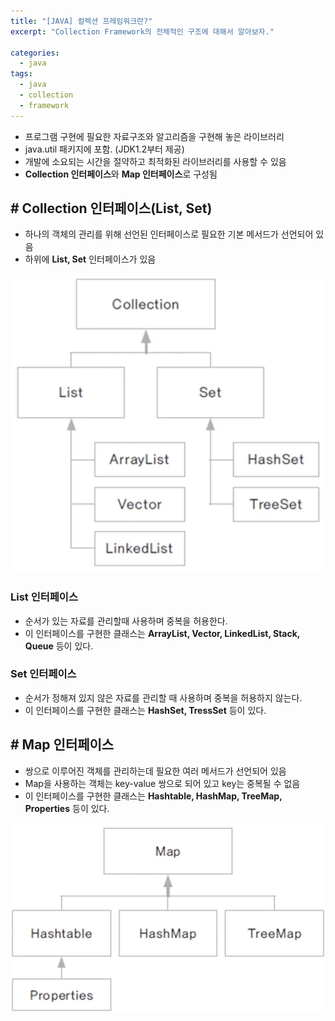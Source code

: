```yaml
---
title: "[JAVA] 컬렉션 프레임워크란?"
excerpt: "Collection Framework의 전체적인 구조에 대해서 알아보자."

categories:
  - java
tags:
  - java
  - collection
  - framework
---
```

- 프로그램 구현에 필요한 자료구조와 알고리즘을 구현해 놓은 라이브러리
- java.util 패키지에 포함. (JDK1.2부터 제공)
- 개발에 소요되는 시간을 절약하고 최적화된 라이브러리를 사용할 수 있음
- **Collection 인터페이스**와 **Map 인터페이스**로 구성됨

## # Collection 인터페이스(List, Set)

- 하나의 객체의 관리를 위해 선언된 인터페이스로 필요한 기본 메서드가 선언되어 있음
- 하위에 **List, Set** 인터페이스가 있음

![이미지](https://raw.githubusercontent.com/heoseongh/heoseongh.github.io/main/assets/images/java/2020-10-07-collection-1.png)

### List 인터페이스

- 순서가 있는 자료를 관리할때 사용하며 중복을 허용한다.
- 이 인터페이스를 구현한 클래스는 **ArrayList, Vector, LinkedList, Stack, Queue** 등이 있다.

### Set 인터페이스

- 순서가 정해져 있지 않은 자료를 관리할 때 사용하며 중복을 허용하지 않는다.
- 이 인터페이스를 구현한 클래스는 **HashSet, TressSet** 등이 있다.



## # Map 인터페이스

- 쌍으로 이루어진 객체를 관리하는데 필요한 여러 메서드가 선언되어 있음
- Map을 사용하는 객체는 key-value 쌍으로 되어 있고 key는 중복될 수 없음
- 이 인터페이스를 구현한 클래스는 **Hashtable, HashMap, TreeMap, Properties** 등이 있다.

![이미지](https://raw.githubusercontent.com/heoseongh/heoseongh.github.io/main/assets/images/java/2020-10-07-map.png)

